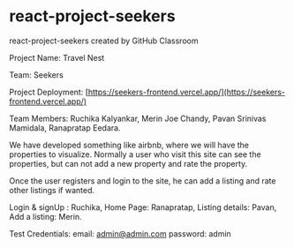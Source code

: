 # react-project-seekers
react-project-seekers created by GitHub Classroom


Project Name: Travel Nest

Team: Seekers

Project Deployment: [https://seekers-frontend.vercel.app/](https://seekers-frontend.vercel.app/)

Team Members:
Ruchika Kalyankar,
Merin Joe Chandy,
Pavan Srinivas Mamidala,
Ranapratap Eedara.

We have developed something like airbnb, where we will have the properties to visualize. Normally a user who visit this site can see the properties, 
but can not add a new property and rate the property.

Once the user registers and login to the site, he can add a listing and rate other listings if wanted.

Login & signUp : Ruchika,
Home Page: Ranapratap,
Listing details: Pavan,
Add a listing: Merin.

Test Credentials: 
email: admin@admin.com
password: admin
